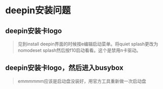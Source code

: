 # deepin安装问题

## deepin安装卡logo

> 见到install deepin界面的时候按e编辑启动菜单。将quiet splash更改为nomodeset splash然后按f10启动看看。这个是禁用n卡驱动。

## deepin安装卡logo，然后进入busybox

> emmmmmm应该是启动盘没装好，用官方工具重新做一次启动盘

